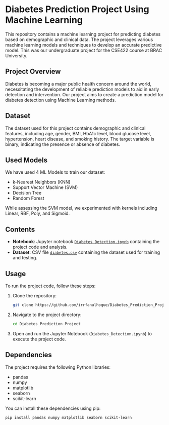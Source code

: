 

# Diabetes Prediction Project Using Machine Learning

This repository contains a machine learning project for predicting diabetes based on demographic and clinical data. The project leverages various machine learning models and techniques to develop an accurate predictive model. This was our undergraduate project for the CSE422 course at BRAC University.

## Project Overview

Diabetes is becoming a major public health concern around the world, necessitating the development of reliable prediction models to aid in early detection and intervention. Our project aims to create a prediction model for diabetes detection using Machine Learning methods.

## Dataset

The dataset used for this project contains demographic and clinical features, including age, gender, BMI, HbA1c level, blood glucose level, hypertension, heart disease, and smoking history. The target variable is binary, indicating the presence or absence of diabetes.


## Used Models

We have used 4 ML Models to train our dataset:

- k-Nearest Neighbors (KNN)
- Support Vector Machine (SVM)
- Decision Tree
- Random Forest
  
While assessing the SVM model, we experimented with kernels including Linear, RBF, Poly, and Sigmoid.

## Contents

- **Notebook**: Jupyter notebook [`Diabetes Detection.ipynb`](https://github.com/irrfanulhoque/Diabetes_Prediction_Project/blob/main/Diabetes_Detection.ipynb) containing the project code and analysis.
- **Dataset**: CSV file [`diabetes.csv`](https://github.com/irrfanulhoque/Diabetes_Prediction_Project/blob/main/diabetes.csv) containing the dataset used for training and testing.

## Usage

To run the project code, follow these steps:

1. Clone the repository:

   ```bash
   git clone https://github.com/irrfanulhoque/Diabetes_Prediction_Project.git
   ```

2. Navigate to the project directory:

   ```bash
   cd Diabetes_Prediction_Project
   ```

3. Open and run the Jupyter Notebook (`Diabetes_Detection.ipynb`) to execute the project code.

## Dependencies

The project requires the following Python libraries:

- pandas
- numpy
- matplotlib
- seaborn
- scikit-learn

You can install these dependencies using pip:

```bash
pip install pandas numpy matplotlib seaborn scikit-learn
```




